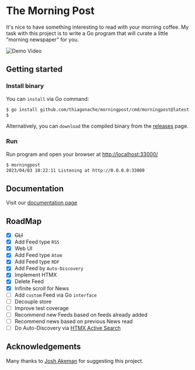 # The Morning Post

It's nice to have something interesting to read with your morning coffee. My task with this project is to write a Go program that will curate a little “morning newspaper” for you.

![Demo Video](https://thiagocarvalho-public-assets.s3.us-west-2.amazonaws.com/morningpost-videos/demo.gif)

## Getting started

### Install binary

You can `install` via Go command:

```bash
$ go install github.com/thiagonache/morningpost/cmd/morningpost@latest
$
```

Alternatively, you can `download` the compiled binary from the [releases](https://github.com/thiagonache/morningpost/releases) page.

### Run

Run program and open your browser at <http://localhost:33000/>

```bash
$ morningpost
2023/04/03 10:22:11 Listening at http://0.0.0.0:33000
```

## Documentation

Visit our [documentation page](doc/README.md)

## RoadMap

- [x] ~~CLI~~
- [x] Add Feed type `RSS`
- [x] Web UI
- [x] Add Feed type `Atom`
- [x] Add Feed type `RDF`
- [x] Add Feed by `Auto-Discovery`
- [x] Implement HTMX
- [x] Delete Feed
- [x] Infinite scroll for News
- [ ] Add `custom` Feed via Go `interface`
- [ ] Decouple store
- [ ] Improve test coverage
- [ ] Recommend new Feeds based on feeds already added
- [ ] Recommend news based on previous News read
- [ ] Do Auto-Discovery via [HTMX Active Search](https://htmx.org/examples/active-search/)

## Acknowledgements

Many thanks to [Josh Akeman](https://github.com/joshakeman) for suggesting this project.

